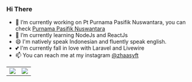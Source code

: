 ### Hi There

- 🔭 I’m currently working on Pt Purnama Pasifik Nuswantara, you can check <a href="https://purwantara.id">Purnama Pasifik Nuswantara</a>
- 🌱 I’m currently learning NodeJs and ReactJs
- 😄 I'm natively speak Indonesian and fluently speak english.
- 💕 I'm currently fall in love with Laravel and Livewire
- 📫 You can reach me at my instagram [@zhaasyft](https://instagram.com/zhaasyft)


<table>
    <tr>
        <td>
            <a href="#">
                <img src="https://github-readme-stats.vercel.app/api?username=ezhasyafaat&&show_icons=true&theme=graywhite&count_private=true&hide_border=true&include_all_commits=true&custom_title=Statistics&icon_color=aaaaaa" />
            </a>
        </td>
        <td>
            <a href="#">
                <img src="https://github-readme-stats.vercel.app/api/top-langs/?username=ezhasyafaat&theme=graywhite&hide=css%2Chtml&layout=compact&langs_count=10&hide_border=true&card_width=445" />
            </a>
        </td>
    </tr>
</table>
